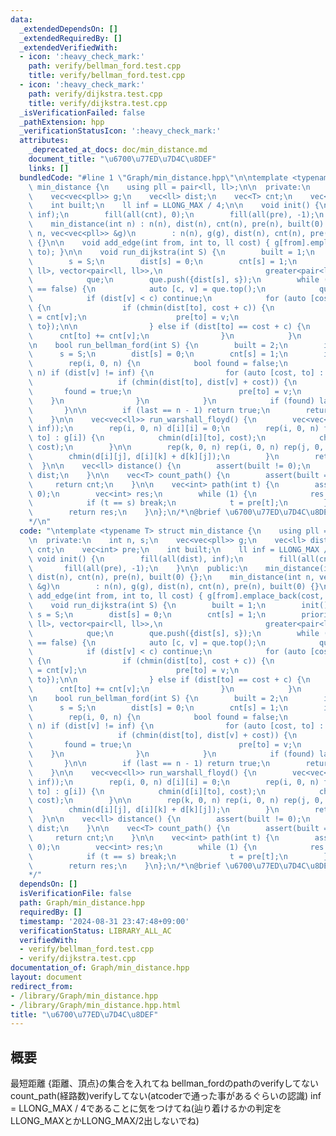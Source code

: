 ```yaml
---
data:
  _extendedDependsOn: []
  _extendedRequiredBy: []
  _extendedVerifiedWith:
  - icon: ':heavy_check_mark:'
    path: verify/bellman_ford.test.cpp
    title: verify/bellman_ford.test.cpp
  - icon: ':heavy_check_mark:'
    path: verify/dijkstra.test.cpp
    title: verify/dijkstra.test.cpp
  _isVerificationFailed: false
  _pathExtension: hpp
  _verificationStatusIcon: ':heavy_check_mark:'
  attributes:
    _deprecated_at_docs: doc/min_distance.md
    document_title: "\u6700\u77ED\u7D4C\u8DEF"
    links: []
  bundledCode: "#line 1 \"Graph/min_distance.hpp\"\n\ntemplate <typename T> struct\
    \ min_distance {\n    using pll = pair<ll, ll>;\n\n  private:\n    int n, s;\n\
    \    vec<vec<pll>> g;\n    vec<ll> dist;\n    vec<T> cnt;\n    vec<int> pre;\n\
    \    int built;\n    ll inf = LLONG_MAX / 4;\n\n    void init() {\n        fill(all(dist),\
    \ inf);\n        fill(all(cnt), 0);\n        fill(all(pre), -1);\n    }\n\n  public:\n\
    \    min_distance(int n) : n(n), dist(n), cnt(n), pre(n), built(0) {};\n    min_distance(int\
    \ n, vec<vec<pll>> &g)\n        : n(n), g(g), dist(n), cnt(n), pre(n), built(0)\
    \ {}\n\n    void add_edge(int from, int to, ll cost) { g[from].emplace_back(cost,\
    \ to); }\n\n    void run_dijkstra(int S) {\n        built = 1;\n        init();\n\
    \        s = S;\n        dist[s] = 0;\n        cnt[s] = 1;\n        priority_queue<pair<ll,\
    \ ll>, vector<pair<ll, ll>>,\n                       greater<pair<ll, ll>>>\n\
    \            que;\n        que.push({dist[s], s});\n        while (que.empty()\
    \ == false) {\n            auto [c, v] = que.top();\n            que.pop();\n\
    \            if (dist[v] < c) continue;\n            for (auto [cost, to] : g[v])\
    \ {\n                if (chmin(dist[to], cost + c)) {\n                    cnt[to]\
    \ = cnt[v];\n                    pre[to] = v;\n                    que.push({dist[to],\
    \ to});\n\n                } else if (dist[to] == cost + c) {\n              \
    \      cnt[to] += cnt[v];\n                }\n            }\n        }\n    }\n\
    \n    bool run_bellman_ford(int S) {\n        built = 2;\n        init();\n  \
    \      s = S;\n        dist[s] = 0;\n        cnt[s] = 1;\n        int last = -1;\n\
    \        rep(i, 0, n) {\n            bool found = false;\n            rep(v, 0,\
    \ n) if (dist[v] != inf) {\n                for (auto [cost, to] : g[v]) {\n \
    \                   if (chmin(dist[to], dist[v] + cost)) {\n                 \
    \       found = true;\n                        pre[to] = v;\n                \
    \    }\n                }\n            }\n            if (found) last = i;\n \
    \       }\n\n        if (last == n - 1) return true;\n        return false;\n\
    \    }\n\n    vec<vec<ll>> run_warshall_floyd() {\n        vec<vec<ll>> d(n, vec<ll>(n,\
    \ inf));\n        rep(i, 0, n) d[i][i] = 0;\n        rep(i, 0, n) for (auto [cost,\
    \ to] : g[i]) {\n            chmin(d[i][to], cost);\n            chmin(d[to][i],\
    \ cost);\n        }\n\n        rep(k, 0, n) rep(i, 0, n) rep(j, 0, n) {\n    \
    \        chmin(d[i][j], d[i][k] + d[k][j]);\n        }\n        return d;\n  \
    \  }\n\n    vec<ll> distance() {\n        assert(built != 0);\n        return\
    \ dist;\n    }\n\n    vec<T> count_path() {\n        assert(built == 1);\n   \
    \     return cnt;\n    }\n\n    vec<int> path(int t) {\n        assert(built !=\
    \ 0);\n        vec<int> res;\n        while (1) {\n            res.push_back(t);\n\
    \            if (t == s) break;\n            t = pre[t];\n        }\n        reverse(all(res));\n\
    \        return res;\n    }\n};\n/*\n@brief \u6700\u77ED\u7D4C\u8DEF\n@docs doc/min_distance.md\n\
    */\n"
  code: "\ntemplate <typename T> struct min_distance {\n    using pll = pair<ll, ll>;\n\
    \n  private:\n    int n, s;\n    vec<vec<pll>> g;\n    vec<ll> dist;\n    vec<T>\
    \ cnt;\n    vec<int> pre;\n    int built;\n    ll inf = LLONG_MAX / 4;\n\n   \
    \ void init() {\n        fill(all(dist), inf);\n        fill(all(cnt), 0);\n \
    \       fill(all(pre), -1);\n    }\n\n  public:\n    min_distance(int n) : n(n),\
    \ dist(n), cnt(n), pre(n), built(0) {};\n    min_distance(int n, vec<vec<pll>>\
    \ &g)\n        : n(n), g(g), dist(n), cnt(n), pre(n), built(0) {}\n\n    void\
    \ add_edge(int from, int to, ll cost) { g[from].emplace_back(cost, to); }\n\n\
    \    void run_dijkstra(int S) {\n        built = 1;\n        init();\n       \
    \ s = S;\n        dist[s] = 0;\n        cnt[s] = 1;\n        priority_queue<pair<ll,\
    \ ll>, vector<pair<ll, ll>>,\n                       greater<pair<ll, ll>>>\n\
    \            que;\n        que.push({dist[s], s});\n        while (que.empty()\
    \ == false) {\n            auto [c, v] = que.top();\n            que.pop();\n\
    \            if (dist[v] < c) continue;\n            for (auto [cost, to] : g[v])\
    \ {\n                if (chmin(dist[to], cost + c)) {\n                    cnt[to]\
    \ = cnt[v];\n                    pre[to] = v;\n                    que.push({dist[to],\
    \ to});\n\n                } else if (dist[to] == cost + c) {\n              \
    \      cnt[to] += cnt[v];\n                }\n            }\n        }\n    }\n\
    \n    bool run_bellman_ford(int S) {\n        built = 2;\n        init();\n  \
    \      s = S;\n        dist[s] = 0;\n        cnt[s] = 1;\n        int last = -1;\n\
    \        rep(i, 0, n) {\n            bool found = false;\n            rep(v, 0,\
    \ n) if (dist[v] != inf) {\n                for (auto [cost, to] : g[v]) {\n \
    \                   if (chmin(dist[to], dist[v] + cost)) {\n                 \
    \       found = true;\n                        pre[to] = v;\n                \
    \    }\n                }\n            }\n            if (found) last = i;\n \
    \       }\n\n        if (last == n - 1) return true;\n        return false;\n\
    \    }\n\n    vec<vec<ll>> run_warshall_floyd() {\n        vec<vec<ll>> d(n, vec<ll>(n,\
    \ inf));\n        rep(i, 0, n) d[i][i] = 0;\n        rep(i, 0, n) for (auto [cost,\
    \ to] : g[i]) {\n            chmin(d[i][to], cost);\n            chmin(d[to][i],\
    \ cost);\n        }\n\n        rep(k, 0, n) rep(i, 0, n) rep(j, 0, n) {\n    \
    \        chmin(d[i][j], d[i][k] + d[k][j]);\n        }\n        return d;\n  \
    \  }\n\n    vec<ll> distance() {\n        assert(built != 0);\n        return\
    \ dist;\n    }\n\n    vec<T> count_path() {\n        assert(built == 1);\n   \
    \     return cnt;\n    }\n\n    vec<int> path(int t) {\n        assert(built !=\
    \ 0);\n        vec<int> res;\n        while (1) {\n            res.push_back(t);\n\
    \            if (t == s) break;\n            t = pre[t];\n        }\n        reverse(all(res));\n\
    \        return res;\n    }\n};\n/*\n@brief \u6700\u77ED\u7D4C\u8DEF\n@docs doc/min_distance.md\n\
    */"
  dependsOn: []
  isVerificationFile: false
  path: Graph/min_distance.hpp
  requiredBy: []
  timestamp: '2024-08-31 23:47:48+09:00'
  verificationStatus: LIBRARY_ALL_AC
  verifiedWith:
  - verify/bellman_ford.test.cpp
  - verify/dijkstra.test.cpp
documentation_of: Graph/min_distance.hpp
layout: document
redirect_from:
- /library/Graph/min_distance.hpp
- /library/Graph/min_distance.hpp.html
title: "\u6700\u77ED\u7D4C\u8DEF"
---
```

## 概要
最短距離
{距離、頂点}の集合を入れてね
bellman_fordのpathのverifyしてない
count_path(経路数)verifyしてない(atcoderで通った事があるぐらいの認識)
inf = LLONG_MAX / 4であることに気をつけてね(辿り着けるかの判定をLLONG_MAXとかLLONG_MAX/2出しないでね)


